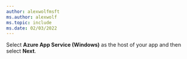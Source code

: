 ```yaml
---
author: alexwolfmsft
ms.author: alexwolf
ms.topic: include
ms.date: 02/03/2022
---
```


Select **Azure App Service (Windows)** as the host of your app and then select **Next**.
